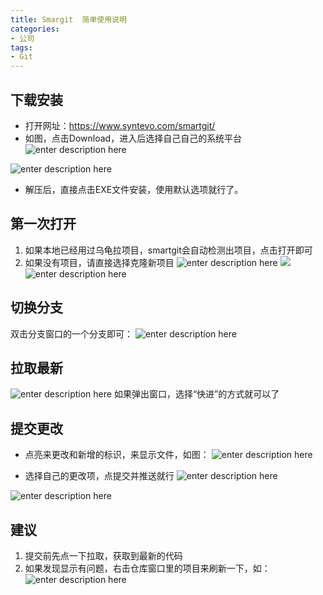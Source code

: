 ```yaml
---
title: Smargit  简单使用说明
categories:
- 公司
tags: 
- Git
---
```


## 下载安装

* 打开网址：https://www.syntevo.com/smartgit/
* 如图，点击Download，进入后选择自己自己的系统平台
![enter description here](./images/1574504169104.png)

![enter description here](./images/1574504183153.png)

* 解压后，直接点击EXE文件安装，使用默认选项就行了。

## 第一次打开

1. 如果本地已经用过乌龟拉项目，smartgit会自动检测出项目，点击打开即可
2. 如果没有项目，请直接选择克隆新项目
![enter description here](./images/1574504408755.png)
![](./images/1574504420111.png)
![enter description here](./images/1574504426236.png)


## 切换分支
双击分支窗口的一个分支即可：
![enter description here](./images/1574504495536.png)

## 拉取最新
![enter description here](./images/1574504516272.png)
如果弹出窗口，选择“快进”的方式就可以了

## 提交更改
* 点亮来更改和新增的标识，来显示文件，如图：
 ![enter description here](./images/1574504592931.png)

* 选择自己的更改项，点提交并推送就行
![enter description here](./images/1574504634973.png)

![enter description here](./images/1574504645523.png)

## 建议

1. 提交前先点一下拉取，获取到最新的代码
2. 如果发现显示有问题，右击仓库窗口里的项目来刷新一下，如：
![enter description here](./images/1574504738524.png)
